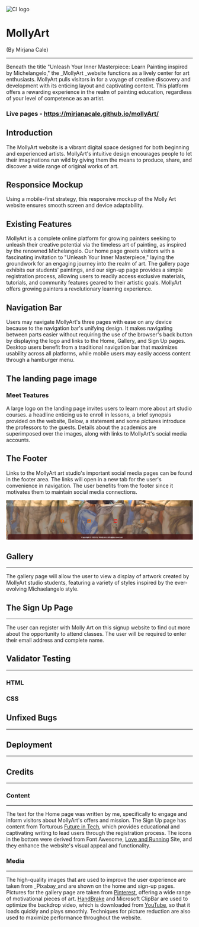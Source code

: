 ![CI logo](https://codeinstitute.s3.amazonaws.com/fullstack/ci_logo_small.png)

# MollyArt
(By Mirjana Cale)
***
Beneath the title "Unleash Your Inner Masterpiece: Learn Painting inspired by Michelangelo," the _MollyArt _website functions as a lively center for art enthusiasts. MollyArt pulls visitors in for a voyage of creative discovery and development with its enticing layout and captivating content. This platform offers a rewarding experience in the realm of painting education, regardless of your level of competence as an artist.
### Live pages - https://mirjanacale.github.io/mollyArt/


 
## Introduction

The MollyArt website is a vibrant digital space designed for both beginning and experienced artists. MollyArt's intuitive design encourages people to let their imaginations run wild by giving them the means to produce, share, and discover a wide range of original works of art.

## Responsice Mockup 

Using a mobile-first strategy, this responsive mockup of the Molly Art website ensures smooth screen and device adaptability.



## Existing Features

 
MollyArt is a complete online platform for growing painters seeking to unleash their creative potential via the timeless art of painting, as inspired by the renowned Michelangelo. Our home page greets visitors with a fascinating invitation to "Unleash Your Inner Masterpiece," laying the groundwork for an engaging journey into the realm of art. The gallery page exhibits our students' paintings, and our sign-up page provides a simple registration process, allowing users to readily access exclusive materials, tutorials, and community features geared to their artistic goals. MollyArt offers growing painters a revolutionary learning experience.


## Navigation Bar

Users may navigate MollyArt's three pages with ease on any device because to the navigation bar's unifying design. It makes navigating between parts easier without requiring the use of the browser's back button by displaying the logo and links to the Home, Gallery, and Sign Up pages. Desktop users benefit from a traditional navigation bar that maximizes usability across all platforms, while mobile users may easily access content through a hamburger menu.


## The landing page image


### Meet Teatures

A large logo on the landing page invites users to learn more about art studio courses. a headline enticing us to enroll in lessons, a brief synopsis provided on the website, Below, a statement and some pictures introduce the professors to the guests. Details about the academics are superimposed over the images, along with links to MollyArt's social media accounts.

 
 
## The Footer 

Links to the MollyArt art studio's important social media pages can be found in the footer area.  The links will open in a new tab for the user's convenience in navigation.
The user benefits from the footer since it motivates them to maintain social media connections.

<img src="readme-img/screenshot1.png">

## Gallery
***
The gallery page will allow the user to view a display of artwork created by MollyArt studio students, featuring a variety of styles inspired by the ever-evolving Michaelangelo style.


 ## The Sign Up Page 
 ***
  The user can register with Molly Art on this signup website to find out more about the opportunity to attend classes. The user will be required to enter their email address and complete name.


## Validator Testing
***

### HTML

### CSS

## Unfixed Bugs
***

## Deployment
***


## Credits
***

### Content
***
The text for the Home page was written by me, specifically to engage and inform visitors about MollyArt's offers and mission. The Sign Up page has content from Torturous [Future in Tech](https://ictskillnet.ie/courses/), which provides educational and captivating writing to lead users through the registration process. The icons in the bottom were derived from Font Awesome, [Love and Running](https://learn.codeinstitute.net/ci_program/diplomainsoftwaredevelopmentecomm) Site, and they enhance the website's visual appeal and functionality.


### Media
***

The high-quality images that are used to improve the user experience are taken from _Pixabay_and are shown on the home and sign-up pages. Pictures for the gallery page are taken from [Pinterest](https://ie.pinterest.com/), offering a wide range of motivational pieces of art. [HandBrake](https://handbrake.fr/) and Microsoft ClipBar are used to optimize the backdrop video, which is downloaded from [YouTube](https://www.youtube.com/), so that it loads quickly and plays smoothly. Techniques for picture reduction are also used to maximize performance throughout the website.




 

























































































